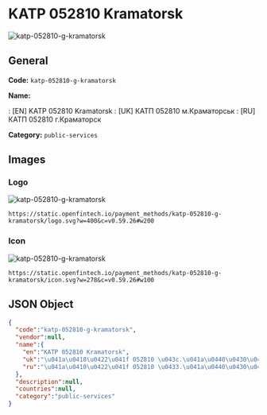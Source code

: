 
# KATP 052810 Kramatorsk 
![katp-052810-g-kramatorsk](https://static.openfintech.io/payment_methods/katp-052810-g-kramatorsk/logo.svg?w=400&c=v0.59.26#w200)  

## General 
**Code:** `katp-052810-g-kramatorsk` 
 
**Name:** 
 
:	[EN] KATP 052810 Kramatorsk 
:	[UK] КАТП 052810 м.Краматорськ 
:	[RU] КАТП 052810 г.Краматорск 
 
**Category:** `public-services` 
 

## Images 

### Logo 
![katp-052810-g-kramatorsk](https://static.openfintech.io/payment_methods/katp-052810-g-kramatorsk/logo.svg?w=400&c=v0.59.26#w200)  

```
https://static.openfintech.io/payment_methods/katp-052810-g-kramatorsk/logo.svg?w=400&c=v0.59.26#w200
```  

### Icon 
![katp-052810-g-kramatorsk](https://static.openfintech.io/payment_methods/katp-052810-g-kramatorsk/icon.svg?w=278&c=v0.59.26#w100)  

```
https://static.openfintech.io/payment_methods/katp-052810-g-kramatorsk/icon.svg?w=278&c=v0.59.26#w100
```  

## JSON Object 

```json
{
  "code":"katp-052810-g-kramatorsk",
  "vendor":null,
  "name":{
    "en":"KATP 052810 Kramatorsk",
    "uk":"\u041a\u0410\u0422\u041f 052810 \u043c.\u041a\u0440\u0430\u043c\u0430\u0442\u043e\u0440\u0441\u044c\u043a",
    "ru":"\u041a\u0410\u0422\u041f 052810 \u0433.\u041a\u0440\u0430\u043c\u0430\u0442\u043e\u0440\u0441\u043a"
  },
  "description":null,
  "countries":null,
  "category":"public-services"
}
```  
